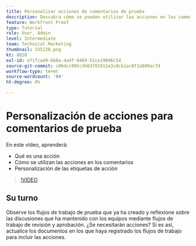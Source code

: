 ```yaml
---
title: Personalizar acciones de comentarios de prueba
description: Descubra cómo se pueden utilizar las acciones en los comentarios de prueba. Aprenda a configurar y personalizar etiquetas de acción para las funciones de prueba de .
feature: Workfront Proof
type: Tutorial
role: User, Admin
level: Intermediate
team: Technical Marketing
thumbnail: 335128.png
kt: 8828
exl-id: e71fcad9-bb8a-4adf-8469-51ce190d6c54
source-git-commit: c06dcc985c3b63781911e3c8cb1ac0f1a888ac7d
workflow-type: tm+mt
source-wordcount: '94'
ht-degree: 0%

---
```


# Personalización de acciones para comentarios de prueba

En este vídeo, aprenderá:

* Qué es una acción
* Cómo se utilizan las acciones en los comentarios
* Personalización de las etiquetas de acción

>[!VIDEO](https://video.tv.adobe.com/v/335128/?quality=12)

## Su turno

Observe los flujos de trabajo de prueba que ya ha creado y reflexione sobre las discusiones que ha mantenido con los equipos mediante flujos de trabajo de revisión y aprobación. ¿Se necesitarán acciones? Si es así, actualice los documentos en los que haya registrado los flujos de trabajo para incluir las acciones.

